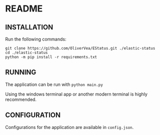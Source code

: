 # README #

## INSTALLATION ##
Run the following commands:
```
git clone https://github.com/OliverVea/EStatus.git ./elastic-status
cd ./elastic-status
python -m pip install -r requirements.txt
```

## RUNNING ##
The application can be run with `python main.py`

Using the windows terminal app or another modern terminal is highly recommended.

## CONFIGURATION ##
Configurations for the application are available in `config.json`.
